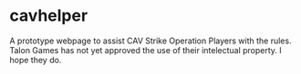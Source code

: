 # cavhelper
A prototype webpage to assist CAV Strike Operation Players with the rules.   Talon Games has not yet approved the use of their intelectual property.   I hope they do.
